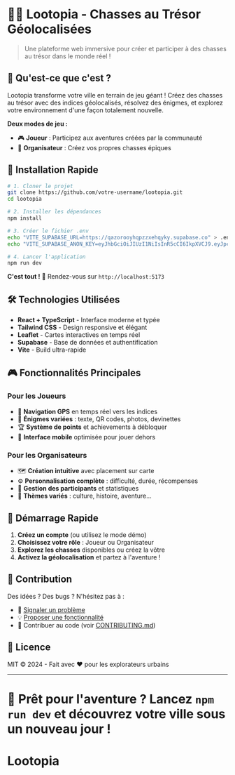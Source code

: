 
# 🏴‍☠️ Lootopia - Chasses au Trésor Géolocalisées

> Une plateforme web immersive pour créer et participer à des chasses au trésor dans le monde réel !

## 🎯 Qu'est-ce que c'est ?

Lootopia transforme votre ville en terrain de jeu géant ! Créez des chasses au trésor avec des indices géolocalisés, résolvez des énigmes, et explorez votre environnement d'une façon totalement nouvelle.

**Deux modes de jeu :**
- 🎮 **Joueur** : Participez aux aventures créées par la communauté
- 👑 **Organisateur** : Créez vos propres chasses épiques

## 🚀 Installation Rapide

```bash
# 1. Cloner le projet
git clone https://github.com/votre-username/lootopia.git
cd lootopia

# 2. Installer les dépendances
npm install

# 3. Créer le fichier .env
echo "VITE_SUPABASE_URL=https://qazorooyhqpzzxehqyky.supabase.co" > .env
echo "VITE_SUPABASE_ANON_KEY=eyJhbGciOiJIUzI1NiIsInR5cCI6IkpXVCJ9.eyJpc3MiOiJzdXBhYmFzZSIsInJlZiI6InFhem9yb285aHFwenp4ZWhxeWt5Iiwicm9sZSI6ImFub24iLCJpYXQiOjE3NTI2NTA5MDcsImV4cCI6MjA2ODIyNjkwN30.fK0V41vM7ZTUAdfCUTV5g4QP97ZCqfpuDQUAX29bWC8" >> .env

# 4. Lancer l'application
npm run dev
```

**C'est tout !** 🎉 Rendez-vous sur `http://localhost:5173`

## 🛠️ Technologies Utilisées

- **React + TypeScript** - Interface moderne et typée
- **Tailwind CSS** - Design responsive et élégant  
- **Leaflet** - Cartes interactives en temps réel
- **Supabase** - Base de données et authentification
- **Vite** - Build ultra-rapide

## 🎮 Fonctionnalités Principales

### Pour les Joueurs
- 📍 **Navigation GPS** en temps réel vers les indices
- 🧩 **Énigmes variées** : texte, QR codes, photos, devinettes
- 🏆 **Système de points** et achievements à débloquer
- 📱 **Interface mobile** optimisée pour jouer dehors

### Pour les Organisateurs  
- 🗺️ **Création intuitive** avec placement sur carte
- ⚙️ **Personnalisation complète** : difficulté, durée, récompenses
- 👥 **Gestion des participants** et statistiques
- 🎨 **Thèmes variés** : culture, histoire, aventure...

## 🌟 Démarrage Rapide

1. **Créez un compte** (ou utilisez le mode démo)
2. **Choisissez votre rôle** : Joueur ou Organisateur
3. **Explorez les chasses** disponibles ou créez la vôtre
4. **Activez la géolocalisation** et partez à l'aventure !

## 🤝 Contribution

Des idées ? Des bugs ? N'hésitez pas à :
- 🐛 [Signaler un problème](https://github.com/votre-username/lootopia/issues)
- 💡 [Proposer une fonctionnalité](https://github.com/votre-username/lootopia/discussions)
- 🔧 Contribuer au code (voir [CONTRIBUTING.md](CONTRIBUTING.md))

## 📄 Licence

MIT © 2024 - Fait avec ❤️ pour les explorateurs urbains

---

**🎯 Prêt pour l'aventure ?** Lancez `npm run dev` et découvrez votre ville sous un nouveau jour !
=======
# Lootopia
